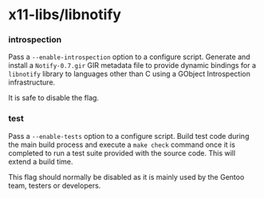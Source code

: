# x11-libs/libnotify

### introspection
Pass a `--enable-introspection` option to a configure script. Generate and install a `Notify-0.7.gir` GIR metadata file to provide dynamic bindings for a `libnotify` library to languages other than C using a GObject Introspection infrastructure.

It is safe to disable the flag.

### test
Pass a `--enable-tests` option to a configure script. Build test code during the main build process and execute a `make check` command once it is completed to run a test suite provided with the source code. This will extend a build time.

This flag should normally be disabled as it is mainly used by the Gentoo team, testers or developers.

